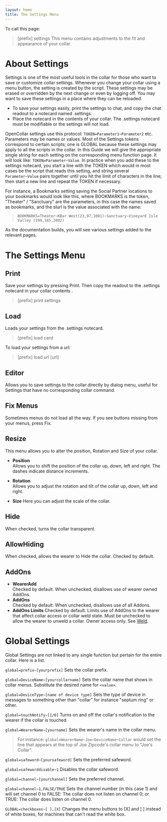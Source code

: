 ```yaml
---
layout: home
title: The Settings Menu
---
```


To call this page:
>[prefix] settings
This menu contains adjustments to the fit and appearance of your collar.

# About Settings

Settings is one of the most useful tools in the collar for those who want to save or customize collar settings. Whenever you change your collar using a menu button, the setting is created by the script. These settings may be erased or overridden by the next change or even by logging off.  You may want to save these settings in a place where they can be reloaded.  
- To save your settings easily, print the settings to chat, and copy the chat readout to a notecard named .settings.  
- Place the notecard in the contents of your collar. The .settings notecard must be modifiable or the settings will not load. 

OpenCollar settings use this protocol: `TOKEN=Parameter1~Parameter2` etc. Parameters may be names or values. Most of the Settings tokens correspond to certain scripts; one is GLOBAL because these settings may apply to all the scripts in the collar. In this Guide we will give the appropriate single string for each setting on the corresponding menu function page.  It will look like: `TOKEN=Parameter~Value`. In practice when you add these to the settings notecard, you start a line with the TOKEN which would in most cases be the script that reads this setting, and string several `Parameter~Value` pairs together until you hit the limit of characters in the line; then start a new line and repeat the TOKEN if necessary.  

For instance, a Bookmarks setting saving the Social Partner locations to your bookmarks would look like this, where BOOKMARKS is the token, "Theater" / "Sanctuary" are the parameters, in this case the names saved as bookmarks, and the slurl is the value associated with the name:   
>`BOOKMARKS=Theater~KBar West(23,97,1001)~Sanctuary~Vineyard Isle Valley (199,185,2002)`  

As the documentation builds, you will see various settings added to the relevant pages.

# The Settings Menu

## Print
Save your settings by pressing Print.  Then copy the readout to the .settings notecard in your collar contents .  
>[prefix] print settings  

## Load
Loads your settings from the .settings notecard.
>[prefix] load card  

To load your settings from a url:  
>[prefix] load url [url]  

## Editor
Allows you to save settings to the collar directly by dialog menu, useful for Settings that have no corresponding collar command.

## Fix Menus
Sometimes menus do not load all the way.  If you see buttons missing from your menus, press Fix.

## Resize
This menu allows you to alter the position, Rotation and Size of your collar.

- **Position**   
Allows you to shift the position of the collar up, down, left and right.  The dashes indicate distance increments.

- **Rotation**  
Allows you to adjust the rotation and tilt of the collar up, down, left and right.

- **Size**
Here you can adjust the scale of the collar.

## Hide
When checked, turns the collar transparent.

## AllowHiding
When checked, allows the wearer to Hide the collar.  Checked by default.   

## AddOns  
- **WearerAdd**   
Checked by default.  When unchecked, disallows use of wearer owned AddOns.   
- **AddOns**   
Checked by default.  When unchecked, disallows use of all Addons.
- **AddOns Limits**
Checked by default.  Limits use of AddOns to the wearer that affect collar access or collar weld state.  Must be unchecked to allow the wearer to unweld a collar. Owner access only. See [Weld](/docs/Weld).

# Global Settings

Global Settings are not linked to any single function but pertain for the entire collar.  Here is a list.  

`global=prefix~[yourprefix]` Sets the collar prefix.   

`global=DeviceName~[yourcollarname]` Sets the collar name that shows in collar menus.  Substitute the desired name for `<value>`.  

`global=DeviceType~[name of device type]` Sets the type of device in messages to something other than "collar" for instance "septum ring" or other.  

`global=touchNotify~[1/0]` Turns on and off the collar's notification to the wearer if the collar is touched.  

`global=WearerName~[yourname]` Sets the wearer's name in the collar menu. 
>For instance:  `global=WearerName~Joe~DeviceName~Collar` would set the line that appears at the top of Joe Zipcode's collar menu to "Joe's Collar".  

`global=safeword~[yoursafeword]` Sets the preferred safeword.  

`global=safeworddisable~1` Disables the collar safeword.

`global=channel~[yourchannel]` Sets the preferred channel.  

`global=channel~1,FALSE/TRUE` Sets the channel number (in this case 1) and will set channel 0 to FALSE: The collar does not listen on channel 0; or TRUE: The collar does listen on channel 0.

`GLOBAL=checkboxes~[ ],[X]` Changes the menu buttons to [X] and [ ] instead of white boxes, for machines that can't read the white box.
